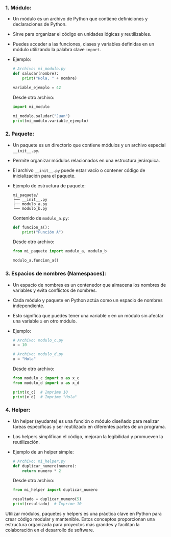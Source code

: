 
### 1. **Módulo:**
   - Un módulo es un archivo de Python que contiene definiciones y declaraciones de Python.
   - Sirve para organizar el código en unidades lógicas y reutilizables.
   - Puedes acceder a las funciones, clases y variables definidas en un módulo utilizando la palabra clave `import`.
   - Ejemplo:

     ```python
     # Archivo: mi_modulo.py
     def saludar(nombre):
         print("Hola, " + nombre)

     variable_ejemplo = 42
     ```

     Desde otro archivo:

     ```python
     import mi_modulo

     mi_modulo.saludar("Juan")
     print(mi_modulo.variable_ejemplo)
     ```

### 2. **Paquete:**
   - Un paquete es un directorio que contiene módulos y un archivo especial `__init__.py`.
   - Permite organizar módulos relacionados en una estructura jerárquica.
   - El archivo `__init__.py` puede estar vacío o contener código de inicialización para el paquete.
   - Ejemplo de estructura de paquete:

     ```
     mi_paquete/
     ├── __init__.py
     ├── modulo_a.py
     └── modulo_b.py
     ```

     Contenido de `modulo_a.py`:

     ```python
     def funcion_a():
         print("Función A")
     ```

     Desde otro archivo:

     ```python
     from mi_paquete import modulo_a, modulo_b

     modulo_a.funcion_a()
     ```

### 3. **Espacios de nombres (Namespaces):**
   - Un espacio de nombres es un contenedor que almacena los nombres de variables y evita conflictos de nombres.
   - Cada módulo y paquete en Python actúa como un espacio de nombres independiente.
   - Esto significa que puedes tener una variable `x` en un módulo sin afectar una variable `x` en otro módulo.
   - Ejemplo:

     ```python
     # Archivo: modulo_c.py
     x = 10
     ```

     ```python
     # Archivo: modulo_d.py
     x = "Hola"
     ```

     Desde otro archivo:

     ```python
     from modulo_c import x as x_c
     from modulo_d import x as x_d

     print(x_c)  # Imprime 10
     print(x_d)  # Imprime "Hola"
     ```

### 4. **Helper:**
   - Un helper (ayudante) es una función o módulo diseñado para realizar tareas específicas y ser reutilizado en diferentes partes de un programa.
   - Los helpers simplifican el código, mejoran la legibilidad y promueven la reutilización.
   - Ejemplo de un helper simple:

     ```python
     # Archivo: mi_helper.py
     def duplicar_numero(numero):
         return numero * 2
     ```

     Desde otro archivo:

     ```python
     from mi_helper import duplicar_numero

     resultado = duplicar_numero(5)
     print(resultado)  # Imprime 10
     ```

Utilizar módulos, paquetes y helpers es una práctica clave en Python para crear código modular y mantenible. Estos conceptos proporcionan una estructura organizada para proyectos más grandes y facilitan la colaboración en el desarrollo de software.
